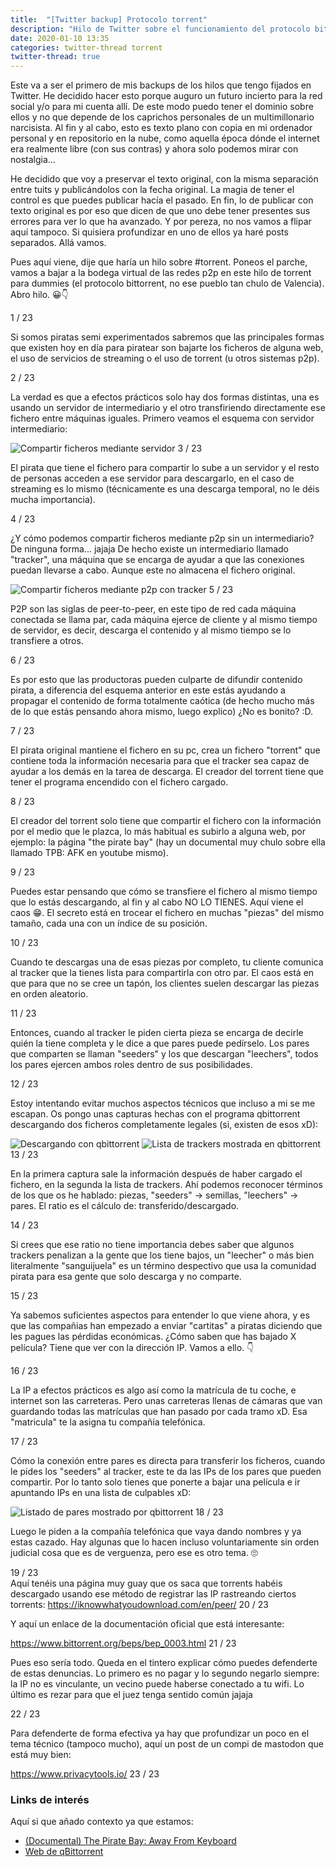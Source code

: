```yaml
---
title:  "[Twitter backup] Protocolo torrent"
description: "Hilo de Twitter sobre el funcionamiento del protocolo bittorrent"
date: 2020-01-10 13:35
categories: twitter-thread torrent
twitter-thread: true
---
```

Este va a ser el primero de mis backups de los hilos que tengo fijados en Twitter. He
decidido hacer esto porque auguro un futuro incierto para la red social y/o para mi
cuenta allí. De este modo puedo tener el dominio sobre ellos y no que depende de los
caprichos personales de un multimillonario narcisista. Al fin y al cabo, esto es texto
plano con copia en mi ordenador personal y en repositorio en la nube, como aquella época
dónde el internet era realmente libre (con sus contras) y ahora solo podemos mirar con
nostalgia...

He decidido que voy a preservar el texto original, con la misma separación entre tuits y
publicándolos con la fecha original. La magia de tener el control es que puedes publicar
hacía el pasado. En fin, lo de publicar con texto original es por eso que dicen de que 
uno debe tener presentes sus errores para ver lo que ha avanzado. Y por pereza, no nos
vamos a flipar aquí tampoco. Si quisiera profundizar en uno de ellos ya haré posts
separados. Allá vamos.
<div class="thread">
    <div class="tweet">
        <p>
            Pues aquí viene, dije que haría un hilo sobre <span class="twitter-hashtag">#torrent</span>. Poneos el parche, vamos a bajar a
            la bodega virtual de las redes p2p en este hilo de torrent para dummies (el protocolo 
            bittorrent, no ese pueblo tan chulo de Valencia). Abro hilo. 😀👇
        </p>
        <span class="number-marker">1 / 23</span>
    </div>
    <div class="tweet">
        <p>
            Si somos piratas semi experimentados sabremos que las principales formas que existen hoy 
            en día para piratear son bajarte los ficheros de alguna web, el uso de servicios de 
            streaming o el uso de torrent (u otros sistemas p2p).
        </p>
        <span class="number-marker">2 / 23</span>
    </div>
    <div class="tweet">
        <p>
            La verdad es que a efectos prácticos solo hay dos formas distintas, una es usando un 
            servidor de intermediario y el otro transfiriendo directamente ese fichero entre máquinas
            iguales. Primero veamos el esquema con servidor intermediario:
        </p>
        <img src="{{site.url}}/assets/images/twitter/torrent/torrent-thread1.png" alt="Compartir ficheros mediante servidor" title="Piratería centralizada">
        <span class="number-marker">3 / 23</span>
    </div>
    <div class="tweet">
        <p>
            El pirata que tiene el fichero para compartir lo sube a un servidor y el resto de
            personas acceden a ese servidor para descargarlo, en el caso de streaming es lo mismo 
            (técnicamente es una descarga temporal, no le déis mucha importancia).
        </p>
        <span class="number-marker">4 / 23</span>
    </div>
    <div class="tweet">
        <p>
        ¿Y cómo podemos compartir ficheros mediante p2p sin un intermediario? De ninguna forma...
        jajaja De hecho existe un intermediario llamado "tracker", una máquina que se encarga de 
        ayudar a que las conexiones puedan llevarse a cabo. Aunque este no almacena el fichero
        original.
        </p>
        <img src="{{site.url}}/assets/images/twitter/torrent/torrent-thread2.png" alt="Compartir ficheros mediante p2p con tracker" title="Piratería descentralizada">
        <span class="number-marker">5 / 23</span>
    </div>
    <div class="tweet">
        <p>
            P2P son las siglas de peer-to-peer, en este tipo de red cada máquina conectada se llama
            par, cada máquina ejerce de cliente y al mismo tiempo de servidor, es decir, descarga el 
            contenido y al mismo tiempo se lo transfiere a otros.
        </p>
        <span class="number-marker">6 / 23</span>
    </div>
    <div class="tweet">
        <p>
            Es por esto que las productoras pueden culparte de difundir contenido pirata, a 
            diferencia del esquema anterior en este estás ayudando a propagar el contenido de forma 
            totalmente caótica (de hecho mucho más de lo que estás pensando ahora mismo, luego
            explico) ¿No es bonito? :D.
        </p>
        <span class="number-marker">7 / 23</span>
    </div>
    <div class="tweet">
        <p>
            El pirata original mantiene el fichero en su pc, crea un fichero "torrent" que contiene 
            toda la información necesaria para que el tracker sea capaz de ayudar a los demás en la 
            tarea de descarga. El creador del torrent tiene que tener el programa encendido con el 
            fichero cargado.
        </p>
        <span class="number-marker">8 / 23</span>
    </div>
    <div class="tweet">
        <p>
            El creador del torrent solo tiene que compartir el fichero con la información por el 
            medio que le plazca, lo más habitual es subirlo a alguna web, por ejemplo: la página "the
            pirate bay" (hay un documental muy chulo sobre ella llamado TPB: AFK en youtube mismo).
        </p>
        <span class="number-marker">9 / 23</span>
    </div>
    <div class="tweet">
        <p>
            Puedes estar pensando que cómo se transfiere el fichero al mismo tiempo que lo estás 
            descargando, al fin y al cabo NO LO TIENES. Aquí viene el caos 😁. El secreto está en 
            trocear el fichero en muchas "piezas" del mismo tamaño, cada una con un índice de su 
            posición.
        </p>
        <span class="number-marker">10 / 23</span>
    </div>
    <div class="tweet">
        <p>
            Cuando te descargas una de esas piezas por completo, tu cliente comunica al tracker que 
            la tienes lista para compartirla con otro par. El caos está en que para que no se cree un
            tapón, los clientes suelen descargar las piezas en orden aleatorio.
        </p>
        <span class="number-marker">11 / 23</span>
    </div>
    <div class="tweet">
        <p>
            Entonces, cuando al tracker le piden cierta pieza se encarga de decirle quién la tiene 
            completa y le dice a que pares puede pedírselo. Los pares que comparten se llaman 
            "seeders" y los que descargan "leechers", todos los pares ejercen ambos roles dentro de 
            sus posibilidades.
        </p>
        <span class="number-marker">12 / 23</span>
    </div>
    <div class="tweet">
        <p>
            Estoy intentando evitar muchos aspectos técnicos que incluso a mi se me escapan. Os pongo
            unas capturas hechas con el programa qbittorrent descargando dos ficheros completamente 
            legales (si, existen de esos xD):
        </p>
        <img src="{{site.url}}/assets/images/twitter/torrent/torrent-thread3.png" alt="Descargando con qbittorrent" title="Pantalla principal Qbittorrent">
        <img src="{{site.url}}/assets/images/twitter/torrent/torrent-thread4.png" alt="Lista de trackers mostrada en qbittorrent" title="Lista de trackers">
        <span class="number-marker">13 / 23</span>
    </div>
    <div class="tweet">
        <p>
            En la primera captura sale la información después de haber cargado el fichero, en la 
            segunda la lista de trackers. Ahí podemos reconocer términos de los que os he hablado: 
            piezas, "seeders" -> semillas, "leechers" -> pares. El ratio es el cálculo de: 
            transferido/descargado.
        </p>
        <span class="number-marker">14 / 23</span>
    </div>
    <div class="tweet">
        <p>
            Si crees que ese ratio no tiene importancia debes saber que algunos trackers penalizan 
            a la gente que los tiene bajos, un "leecher" o más bien literalmente "sanguijuela" es un 
            término despectivo que usa la comunidad pirata para esa gente que solo descarga y no 
            comparte.
        </p>
        <span class="number-marker">15 / 23</span>
    </div>
    <div class="tweet">
        <p>
            Ya sabemos suficientes aspectos para entender lo que viene ahora, y es que las compañias 
            han empezado a enviar "cartitas" a piratas diciendo que les pagues las pérdidas 
            económicas. ¿Cómo saben que has bajado X película? Tiene que ver con la dirección IP. 
            Vamos a ello. 👇
        </p>
        <span class="number-marker">16 / 23</span>
    </div>
    <div class="tweet">
        <p>
            La IP a efectos prácticos es algo así como la matrícula de tu coche, e internet son las 
            carreteras. Pero unas carreteras llenas de cámaras que van guardando todas las matrículas
            que han pasado por cada tramo xD. Esa "matricula" te la asigna tu compañía telefónica.
        </p>
        <span class="number-marker">17 / 23</span>
    </div>
    <div class="tweet">
        <p>
            Cómo la conexión entre pares es directa para transferir los ficheros, cuando le pides los
            "seeders" al tracker, este te da las IPs de los pares que pueden compartir. Por lo tanto 
            solo tienes que ponerte a bajar una película e ir apuntando IPs en una lista de culpables
            xD:
        </p>
        <img src="{{site.url}}/assets/images/twitter/torrent/torrent-thread5.png" alt="Listado de pares mostrado por qbittorrent" title="Listado de pares en torrent">
        <span class="number-marker">18 / 23</span>
    </div>
    <div class="tweet">
        <p>
            Luego le piden a la compañía telefónica que vaya dando nombres y ya estas cazado. Hay 
            algunas que lo hacen incluso voluntariamente sin orden judicial cosa que es de verguenza,
            pero ese es otro tema. 🙄
        </p>
        <span class="number-marker">19 / 23</span>
    </div>
    <div class="tweet">
        Aquí tenéis una página muy guay que os saca que torrents habéis descargado usando ese 
        método de registrar las IP rastreando ciertos torrents:
        <a href="https://iknowwhatyoudownload.com/en/peer/">https://iknowwhatyoudownload.com/en/peer/</a>
        <span class="number-marker">20 / 23</span>
    </div>
    <div class="tweet">
        <p>Y aquí un enlace de la documentación oficial que está interesante:</p>
        <a href="https://www.bittorrent.org/beps/bep_0003.html">https://www.bittorrent.org/beps/bep_0003.html</a>
        <span class="number-marker">21 / 23</span>
    </div>
    <div class="tweet">
        <p>
            Pues eso sería todo. Queda en el tintero explicar cómo puedes defenderte de estas 
            denuncias. Lo primero es no pagar y lo segundo negarlo siempre: la IP no es vinculante,
            un vecino puede haberse conectado a tu wifi. Lo último es rezar para que el juez tenga 
            sentido común jajaja
        </p>
        <span class="number-marker">22 / 23</span>
    </div>
    <div class="tweet">
        <p>
            Para defenderte de forma efectiva ya hay que profundizar un poco en el tema técnico 
            (tampoco mucho), aquí un post de un compi de mastodon que está muy bien:
        </p>
        <a href="https://www.privacytools.io/">https://www.privacytools.io/</a>
        <span class="number-marker">23 / 23</span>
    </div>
</div>

### Links de interés

Aquí si que añado contexto ya que estamos:
* [(Documental) The Pirate Bay: Away From Keyboard](https://www.youtube.com/watch?v=41rwckQQ0lA&t=304s)
* [Web de qBittorrent](https://www.qbittorrent.org/)
